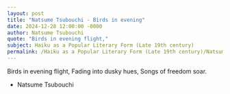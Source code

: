 ```yaml
---
layout: post
title: "Natsume Tsubouchi - Birds in evening"
date: 2024-12-28 12:00:00 -0000
author: Natsume Tsubouchi
quote: "Birds in evening flight,"
subject: Haiku as a Popular Literary Form (Late 19th century)
permalink: /Haiku as a Popular Literary Form (Late 19th century)/Natsume Tsubouchi/Natsume Tsubouchi - Birds in evening
---
```


Birds in evening flight,
Fading into dusky hues,
Songs of freedom soar.

- Natsume Tsubouchi
